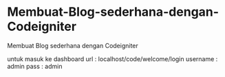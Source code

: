 # Membuat-Blog-sederhana-dengan-Codeigniter
Membuat Blog sederhana dengan Codeigniter

untuk masuk ke dashboard 
url : localhost/code/welcome/login
username : admin
pass     : admin 
